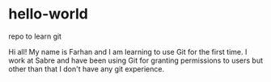 # hello-world
repo to learn git

Hi all!
My name is Farhan and I am learning to use Git for the first time. I work at Sabre and have been using Git for granting permissions to users but other than that I don't have any git experience.
